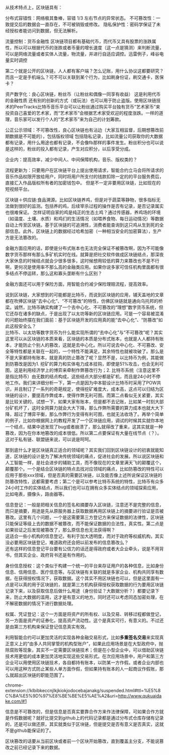从技术特点上，区块链具有：

分布式容错性：网络极其鲁棒，容错 1/3 左右节点的异常状态。
不可篡改性：一致提交后的数据会一直存在，不可被销毁或修改。
隐私保护性：密码学保证了未经授权者能访问到数据，但无法解析。


流量控制：货币金融性
区块链项目都有基础代币，而代币又具有股票的涨跌属性，所以可以根据代币的涨跌或者币量的增长速度（这一点是猜测）来判断流量，可以是网络流量或者实体人流量，物流量，并进行自适应调控。迅雷例子，峰谷电量实时调控


第二个就是公开的区块链，人人都有客户端？怎么记账，用什么协议这都要研究？而且一定是手机端么？可不可以关联到某个行为，比如刷身份证，刷交通卡，医保卡？

资产数字化：良心区块链，粉丝币（让粉丝和偶像一同享有收益）
这是利用代币的金融性质
还有别的创新的方式（或玩法）也可以用于防止盗版。使用区块链技术的PeerTracks比特币音乐平台可以让粉丝通过购买平台独有货币“艺术家币”来投资自己喜爱的艺术家，而“艺术家币”会根据艺术家受欢迎的程度涨跌。一样的道理，音乐家可以发行个人的“艺术家币”来为自己的计划筹款。



公正公示领域：不可篡改性，良心区块链也有沾边（大家互相监督，后期想篡改前期数据是不可能的），包括版权领域
包括隐私记录，比如流量公司获取你的大数据都有记录，用什么用途也都有记录，不会像fb那样的事件发生。粉丝积分也可以说是这样的，粉丝的投入都有记录，产生对应积分，以后享受分成。

企业内：提高效率，减少中间人、中间保障机构，音乐、版权类的？

流程更新为：只要用户在区块链平台上提出使用请求，智能合约立马会将所请求的音乐作品权限开放给用户，同时将用户所支付的钱款扣除一定的的平台服务费后，直接汇入作品版权所有者的加密钱包中。
但是不一定非要用区块链，比如现在的短视频平台。

区块链＋供应链:食品溯源。比如区块链养鸡，但是对于蔬菜等静物，很多指标无法做到很好的监测。包括养的鸡，后续宰杀过程的操作是否有记录，是否记录属实也很难保证。
怎样证明自家的鸡是纯正的生态土鸡？通过传感器，养鸡场的环境（如温度、土壤、水质）和鸡们的生活情况（如喂养食物、每日运动情况）等数据自动上传至区块链。基于区块链的可追溯性，消费者能查询到这只鸡从生到死的全部信息。此外，区块链上的数据经过哈希加密（一种相当安全的加密算法），生产方是无法篡改的。



金融方面应用的话，即使是分布式账本也无法完全保证不被篡改啊，因为不可能像数字货币那样有那么多矿机实时在线。就算是把社交软件做成区块链结点，那深夜大家休息的时候结点就会少很多很多，这时候想用较低的算力来篡改也不是不行啊，更何况是使用率不那么高的金融类应用。如果你说多家可信任机构里面都有很多结点不停运转，那么这和寡头垄断有什么区别？

金融方面还可以用于保险方面，用智能合约减少保险理赔流程，提高效率。


说到区块链，大家想到的可能都是比特币，而说到区块链的应用，铺天盖地的文章都在吹捧区块链“去中心化”、“不可篡改”的特性，仿佛区块链就是通向乌托邦的桥梁。诚然，比特币确实构建了一个去中心化、不可篡改的“理想”数字货币系统，但它还存在诸多的缺点，于是出现了以太坊等新的区块链应用。可是一个容易被混淆的问题始终摆在我们面前：基于区块链开发的应用真的能“去中心化”、“防篡改”如此这般安全么？  
比特币、以太坊等数字货币为什么能实现所谓的“去中心化”与“不可篡改”呢？其实这里可以从区块链的本质来看，区块链的本质是分布式账本，也就是人人都持有账本，才能防止个别人的篡改，这就是去中心化。所以可说去中心化、不可篡改、安全等特性都是关联在一起的，一个特性不能满足，其余特性也就被攻破了。那么是不是大家都持有账本，就是真的防止篡改了呢？显然不是，以比特币为例，其能做到防篡改是因为1. 挖矿的算力和实体电力成本挂钩，即使是51%攻击，也会无利可图，这是利用经济学上的博弈来牵制作弊篡改行为；2. 比特币系统（注意这里不是指比特币）由无数的结点构成，这些结点大部分都是矿机，而且是24小时不停地工作。我们来详细分析一下，第一点是因为中本聪设计比特币时采用了POW共识，并且制订了一系列的奇葩规定，使得挖矿难度大，成本高，这点可以归结为区块链的设计，要提高作弊成本，使得作弊无利可图。而第二点看似无关紧要，其实是比较关键的，试想一下，如果大家有账本，但是都不去记账，比如某一时刻大部分矿机坏了，这时全网算力就会大大下降，那么作弊所需要的算力成本也就大大下降，超过了博弈平衡，那么作弊行为变得有利可图，也就无法收场了。再举个简单的例子，比如你根据网上的教程开发了一个区块链应用，调试的时候其实就你本地一个结点，结果中途发现了bug或者崩溃了，那么就得改了重来，这其实就是一种篡改，因为在你本地篡改的成本很低。所以第二点要保证有大量在线节点（？）。这对于私有链、联盟链来说，可以说是呵呵。

那到底什么才是区块链真正适合的领域呢？其实我们回到区块链设计的初衷就能知道，区块链的设计是为了解决传统领域的痛点，促进社会的发展。所以说区块链和人工智能一样，是社会进步的辅助工具，而不像现在的文章里满天飞的颠覆这个，颠覆那个。一个是结合区块链的特点去找对应领域的痛点，比如防篡改的特性可以应用于那些xxx领域，但是否真的需要区块链，以及能否像上述所说保证区块链的防篡改特性，这都需要考虑；第二个是可以参考比特币系统的特性，比特币有众多24小时工作的实体结点，所以我们也可以在拥有众多实体结点的领域探索应用，比如电表，摄像头，路由器等。


信息登记：一般是把相关信息的签名和摘要存入区块链，注意还不是完整的信息，而只是摘要，用途是先从原服务器上获取数据再用区块链上的摘要进行验证是否被篡改。这里有几个问题，一个是这需要第三方登记方来保证数据的法律性，区块链只能保证等级上去的数据不被篡改，而不能保证数据的合法性，真实性。第二点是如果验证之后发现被篡改了，那么原信息也无法获得啊？      
这适合一些小机构的信息登记，有利于加大透明度，而对于政府等权威机构，其实没必要用区块链登记，难道政府还会把以前发布的信息篡改么？      
还有这样的信息登记平台要有公信力的话还是得政府或者大企业牵头，说是不用背书，但其实企业、政府背书还是有作用的。  

身份信息授权：这个类似于构建一个统一的平台来存证用户的各种信息，比如身份信息、信用信息、医疗信息等。与区块链有关联的就是多家企业、机构共同享有数据，在获得授权情况下，获取数据。这个其实不用区块链也可以，但是这里面有一点是可以真的用于区块链的，就是第三方机构获得授权获取数据的行为要用区块链记录下来，以及获取信息后做什么用途（身份验证？大数据分析？）都要记录下来，防止大数据的滥用，这才是有意义的地方。同时还可以考虑同态加密处理，在不解密数据的情况下进行数据处理。

权属、凭证登记：这个一方面是将资产的所有权、以及交易、转移过程都做登记，另一方面是资产的证券化，提高资产流动性。这个是真实可行，有意义的。不过还是由第三方机构来保证登记信息真实有效。


利用智能合约可以更加灵活的实现各种金融交易形式，比如**多重签名交易**来实现真正意义上的“由多人共同掌管的机构型账户”，如果此应用场景是在大型政府中，抛除腐败等现象，其实不一定需要区块链技术；但是在小型企业中，可以借助区块链技术用更低的成本更加灵活地实现这些交易形式。在次应用场景中，用户和第三方企业可以用使用区块链技术，各自都持有账本，以防某一方作假。或者企业内部也可以用这种方式防止某些人单方面作假，但如果持有账本的人一起商议作假账，那么就超出区块链的职能范围了。



chrome-extension://klbibkeccnjlkjkiokjodocebajanakg/suspended.html#ttl=%E5%8C%BA%E5%9D%97%E8%BE%BE%E5%AE%A2&uri=http://www.qukuaidake.com/#1

信息是不可篡改的，但是信息是否真实要靠合作方来作法律保障，可如果合作方就是作假数据呢？就好比提交到github上的代码记录都是通过分布式仓库存储有记录的，还是可以做还原，其实就类似于区块链，但是提交是否有意义是否真实，这就不是github能保证的了。

区块篡改的话要从当前区块或者前一个区块开始篡改，直到覆盖主分支，不能说篡改之前已经记录下来的数据。
